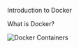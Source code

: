 Introduction to Docker

What is Docker?

![Docker Containers](https://github.com/Lost-Crow23/Docker/assets/126012715/68a78df9-4b42-484a-a178-6151072a6196)

